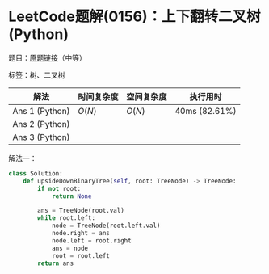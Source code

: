 # LeetCode题解(0156)：上下翻转二叉树(Python)

题目：[原题链接](https://leetcode-cn.com/problems/binary-tree-upside-down/)（中等）

标签：树、二叉树

| 解法           | 时间复杂度 | 空间复杂度 | 执行用时      |
| -------------- | ---------- | ---------- | ------------- |
| Ans 1 (Python) | $O(N)$     | $O(N)$     | 40ms (82.61%) |
| Ans 2 (Python) |            |            |               |
| Ans 3 (Python) |            |            |               |

解法一：

```python
class Solution:
    def upsideDownBinaryTree(self, root: TreeNode) -> TreeNode:
        if not root:
            return None

        ans = TreeNode(root.val)
        while root.left:
            node = TreeNode(root.left.val)
            node.right = ans
            node.left = root.right
            ans = node
            root = root.left
        return ans
```
